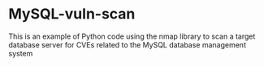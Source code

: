 # MySQL-vuln-scan
This is an example of Python code using the nmap library to scan a target database server for CVEs related to the MySQL database management system

